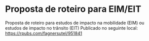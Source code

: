 # Proposta de roteiro para EIM/EIT
Proposta de roteiro para estudos de impacto na mobilidade (EIM) ou estudos de impacto no trânsito (EIT)
Publicado no seguinte local: https://rpubs.com/fagnersutel/951841
